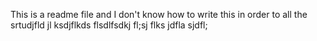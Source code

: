 This is a readme file and I don't know how to write this in order to all the srtudjfld jl ksdjflkds flsdlfsdkj fl;sj flks jdfla sjdfl;